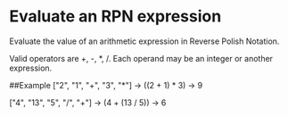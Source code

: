 # Evaluate an RPN expression 
Evaluate the value of an arithmetic expression in Reverse Polish Notation.

Valid operators are +, -, *, /. Each operand may be an integer or another expression.

##Example
["2", "1", "+", "3", "*"] -> ((2 + 1) * 3) -> 9

["4", "13", "5", "/", "+"] -> (4 + (13 / 5)) -> 6